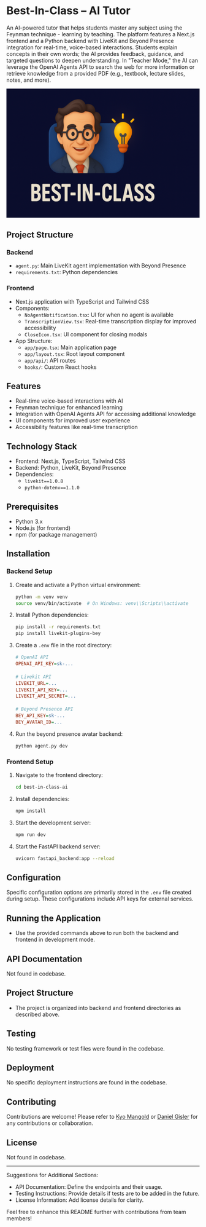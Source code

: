 # Best-In-Class – AI Tutor

An AI-powered tutor that helps students master any subject using the Feynman technique - learning by teaching. The platform features a Next.js frontend and a Python backend with LiveKit and Beyond Presence integration for real-time, voice-based interactions. Students explain concepts in their own words; the AI provides feedback, guidance, and targeted questions to deepen understanding. In "Teacher Mode," the AI can leverage the OpenAI Agents API to search the web for more information or retrieve knowledge from a provided PDF (e.g., textbook, lecture slides, notes, and more).

![Best-In-Class AI Tutor Screenshot](./best_in_class_ai_feynman.png)

## Project Structure

### Backend
- `agent.py`: Main LiveKit agent implementation with Beyond Presence
- `requirements.txt`: Python dependencies

### Frontend
- Next.js application with TypeScript and Tailwind CSS
- Components:
  - `NoAgentNotification.tsx`: UI for when no agent is available
  - `TranscriptionView.tsx`: Real-time transcription display for improved accessibility
  - `CloseIcon.tsx`: UI component for closing modals
- App Structure:
  - `app/page.tsx`: Main application page
  - `app/layout.tsx`: Root layout component
  - `app/api/`: API routes
  - `hooks/`: Custom React hooks

## Features
- Real-time voice-based interactions with AI
- Feynman technique for enhanced learning
- Integration with OpenAI Agents API for accessing additional knowledge
- UI components for improved user experience
- Accessibility features like real-time transcription

## Technology Stack
- Frontend: Next.js, TypeScript, Tailwind CSS
- Backend: Python, LiveKit, Beyond Presence
- Dependencies: 
  - `livekit==1.0.8`
  - `python-dotenv==1.1.0`

## Prerequisites
- Python 3.x
- Node.js (for frontend)
- npm (for package management)

## Installation

### Backend Setup
1. Create and activate a Python virtual environment:
    ```bash
    python -m venv venv
    source venv/bin/activate  # On Windows: venv\\Scripts\\activate
    ```

2. Install Python dependencies:
    ```bash
    pip install -r requirements.txt
    pip install livekit-plugins-bey
    ```

3. Create a `.env` file in the root directory:
    ```ini
    # OpenAI API  
    OPENAI_API_KEY=sk-...

    # Livekit API  
    LIVEKIT_URL=...
    LIVEKIT_API_KEY=...
    LIVEKIT_API_SECRET=...

    # Beyond Presence API
    BEY_API_KEY=sk-...
    BEY_AVATAR_ID=...
    ```

4. Run the beyond presence avatar backend:
    ```bash
    python agent.py dev
    ```

### Frontend Setup
1. Navigate to the frontend directory:
    ```bash
    cd best-in-class-ai
    ```

2. Install dependencies:
    ```bash
    npm install
    ```

3. Start the development server:
    ```bash
    npm run dev
    ```

4. Start the FastAPI backend server:
    ```bash
    uvicorn fastapi_backend:app --reload
    ```

## Configuration
Specific configuration options are primarily stored in the `.env` file created during setup. These configurations include API keys for external services.

## Running the Application
- Use the provided commands above to run both the backend and frontend in development mode.

## API Documentation
Not found in codebase.

## Project Structure
- The project is organized into backend and frontend directories as described above.

## Testing
No testing framework or test files were found in the codebase.

## Deployment
No specific deployment instructions are found in the codebase.

## Contributing
Contributions are welcome! Please refer to [Kyo Mangold](https://github.com/kyomangold) or [Daniel Gisler](https://github.com/gislerda) for any contributions or collaboration.

## License
Not found in codebase.

---

Suggestions for Additional Sections:
- API Documentation: Define the endpoints and their usage.
- Testing Instructions: Provide details if tests are to be added in the future.
- License Information: Add license details for clarity.

Feel free to enhance this README further with contributions from team members!